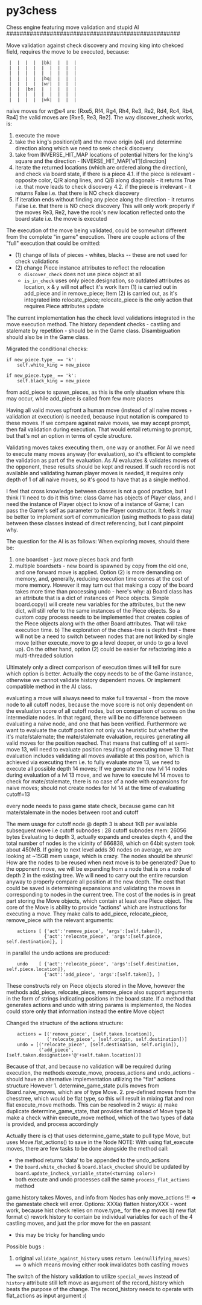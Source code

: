 py3chess
===========

Chess engine featuring move validation and stupid AI
####################################################

Move validation against check discovery and moving king into chekced field, requires the move to be executed, because:
```
 |  |  |  |  |bk|  |  |  |
 |  |  |  |  |  |  |  |  |
 |  |  |  |  |  |  |  |  |
 |  |  |  |  |bq|  |  |  |
 |  |  |  |  |wr|  |  |  |
 |  |  |bn|  |  |  |  |  |
 |  |  |  |  |  |  |  |  |
 |  |  |  |  |wk|  |  |  |
```
naive moves for wr@e4 are: [Rxe5, Rf4, Rg4, Rh4, Re3, Re2, Rd4, Rc4, Rb4, Ra4]
the valid moves are [Rxe5, Re3, Re2].
The way discover_check works, is:
1. execute the move
2. take the king's position(e1) and the move origin (e4) and determine direction along which we need to seek check discovery
3. take from INVERSE_HIT_MAP locations of potential hitters for the king's square and the direction - INVERSE_HIT_MAP['e1'][direction]
4. iterate the returned locations (which are ordered along the direction), and check via board state, if there is a piece
4.1. if the piece is relevant - opposite color, Q/R along lines, and Q/B along diagonals - it returns True i.e. that move leads to check discovery
4.2. if the piece is irrelevant - it returns False i.e. that there is NO check discovery
5. if iteration ends without finding any piece along the direction - it returns False i.e. that there is NO check discovery
This will only work properly if the moves Re3, Re2, have the rook's new location reflected onto the board state i.e. the move is executed

The execution of the move being validated, could be somewhat different from the complete "in game" execution. There are couple actions of the "full" execution that could be omitted:
  * (1) change of lists of pieces - whites, blacks -- these are not used for check validations
  * (2) change Piece instance attributes to reflect the relocation
    * `discover_check` does not use piece object at all
    * `is_in_check` uses only piece.designation, so outdated attributes as location, x & y will not affect it's work
Item (1) is carried out in add_piece and in remove_piece;
Item (2) is carried out, as it's integrated into relocate_piece; relocate_piece is the only action that requires Piece attributes update

The current implementation has the check level validations integrated in the move execution method. The history dependent checks - castling and stalemate by repetition - should be in the Game class. Disambiguation should also be in the Game class.

Migrated the conditional checks:

	if new_piece.type_ == 'k':
        self.white_king = new_piece

    if new_piece.type_ == 'k':
        self.black_king = new_piece

from add_piece to spawn_pieces, as this is the only situation where this may occur, while add_piece is called from few more places

Having all valid moves upfront a human move (instead of all naive moves + validation at execution) is needed, because input notation is compared to these moves. If we compare against naive moves, we may accept prompt, then fail validation during execution. That would entail returning to prompt, but that's not an option in terms of cycle structure.

Validating moves takes executing them, one way or another. For AI we need to execute many moves anyway (for evaluation), so it's efficient to complete the validation as part of the evaluation. As AI evaluates & validates moves of the opponent, these results should be kept and reused. If such record is not available and validating human player moves is needed, it requires only depth of 1 of all naive moves, so it's good to have that as a single method.


I feel that cross knowledge between classes is not a good practice, but I think I'll need to do it this time:
class Game has objects of Player class, and I need the instance of Player object to know of a instance of Game; I can pass the Game's self as parameter to the Player constructor. It feels it may be better to implement sort of communication (using methods to pass data) between these classes instead of direct referencing, but I cant pinpoint why.

The question for the AI is as follows:
  When exploring moves, should there be:
  1. one boardset - just move pieces back and forth
  2. multiple boardsets - new board is spawned by copy from the old one, and one forward move is applied.
Option (2) is more demanding on memory, and, generally, reducing execution time comes at the cost of more memory. However it may turn out that making a copy of the board takes more time than processing undo - here's why:
a) Board class has an attribute that is a dict of instances of Piece objects. Simple board.copy() will create new variables for the attributes, but the new dict, will still refer to the same instances of the Piece objects. So a custom copy process needs to be implemented that creates copies of the Piece objects along with the other Board attributes. That will take execution time.
b) The exploration of the chess-tree is depth first - there will not be a need to switch between nodes that are not linked by single move (either execute_move to go a level deeper, or undo to go a level up).
On the other hand, option (2) could be easier for refactoring into a multi-threaded solution

Ultimately only a direct comparison of execution times will tell for sure which option is better.
Actually the copy needs to be of the Game instance, otherwise we cannot validate history dependent moves. Or implement compatible method in the AI class.

evaluating a move will always need to make full traversal - from the move node to all cutoff nodes, because the move score is not only dependent on the evaluation score of all cutoff nodes, but on comparison of scores on the intermediate nodes. In that regard, there will be no difference between evaluating a naive node, and one that has been verified.
Furthermore we want to evaluate the cutoff position not only via heuristic but whether the it's mate/stalemate; the mate/stalemate evaluation, requires generating all valid moves for the position reached. That means that cutting off at semi-move 13, will need to evaluate position resulting of executing move 13. That evaluation includes validating all moves available at this position, which is achieved via executing them i.e. to fully evaluate move 13, we need to execute all possible depth 14 moves;
If we generate the new lvl 14 nodes during evaluation of a lvl 13 move, and we have to execute lvl 14 moves to check for mate/stalemate, there is no case of a node with expansions for naive moves; should not create nodes for lvl 14 at the time of evaluating cutoff=13

every node needs to pass game state check, because game can hit mate/stalemate in the nodes between root and cutoff


The mem usage for cutoff node @ depth 3 is about 1KB per available subsequent move i.e
cutoff subnodes    : 28
cutoff subnodes mem: 26056 bytes
Evaluating to depth 3, actually expands and creates depth 4, and the total number of nodes is the vicinity of 666838, which on 64bit system took about 450MB. If going to next level adds 30 nodes on average, we are looking at ~15GB mem usage, which is crazy.
The nodes should be shrunk! How are the nodes to be reused when next move is to be generated? Due to the opponent move, we will be expanding from a node that is on a node of depth 2 in the existing tree. We will need to carry out the entire recursion anyway to properly compare all position at the new depth. The cost that could be saved is determining expansions and validating the moves in corresponding to nodes in the current tree. The cost of the nodes is in great part storing the Move objects, which contain at least one Piece object. The core of the Move is ability to provide "actions" which are instructions for executing a move. They make calls to add_piece, relocate_piece, remove_piece with the relevant arguments:
```
	actions [ {'act':'remove_piece', 'args':[self.taken]},
    	      {'act':'relocate_piece', 'args':[self.piece, self.destination]}, ]
```
in parallel the undo actions are produced:
```
	undo    [ {'act':'relocate_piece', 'args':[self.destination, self.piece.location]},
    	      {'act':'add_piece', 'args':[self.taken]}, ]
```
These constructs rely on Piece objects stored in the Move, however the methods add_piece, relocate_piece, remove_piece also support arguments in the form of strings indicating positions in the board.state.
If a method that generates actions and undo with string params is implemented, the Nodes could store only that information instead the entire Move object

Changed the structure of the actions structure:
```
	actions = [('remove_piece', [self.taken.location]),
               ('relocate_piece', [self.origin, self.destination])]
    undo = [('relocate_piece', [self.destination, self.origin]),
            ('add_piece', [self.taken.designation+'@'+self.taken.location])]
```
Because of that, and because no validation will be required during execution, the methods execute_move, process_actions and undo_actions - should have an alternative implementation utilizing the "flat" actions structure
However 1. determine_game_state pulls moves from Board.naive_moves, which are of type Move. 2. pre-defined moves from the chesstree, which would be flat type, so this will result in mixing flat and non flat execute_move methods. This can be resolved in 2 ways:
 a) make duplicate determine_game_state, that provides flat instead of Move type
 b) make a check within execute_move method, which of the two types of data is provided, and process accordingly

Actually there is c) that uses determine_game_state to pull type Move, but uses Move.flat_actions() to save in the Node
NOTE:
 With using flat_execute moves, there are few tasks to be done alongside the method call:
  - the method returns 'data' to be appended to the undo_actions
  - the `board.white_checked` & `board.black_checked` should be updated by `board.update_incheck_variable_state(<turning color>)`
  - both execute and undo processes call the same `process_flat_actions` method


game.history takes Moves, and info from Nodes has only move_actions !!!  => the gamestate check will error. Options:
  XXXa) flatten historyXXX - wont work, because hist check relies on move.type_ for the e.p moves
 b) new flat format
 c) rework history to contain be individual variables for each of the 4 castling moves, and just the prior move for the en passant
   - this may be tricky for handling undo


Possible bugs :
1. original `validate_against_history` uses `return len(nullifying_moves) == 0` which means moving either rook invalidates both castling moves


The switch of the history validation to utilize `special_moves` instead of `history` attribute still left move as argument of the record_history which beats the purpose of the change. The record_history needs to operate with flat_actions as input argument :(